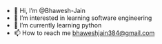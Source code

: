 - 👋 Hi, I’m @Bhawesh-Jain
- 👀 I’m interested in learning software engineering 
- 🌱 I’m currently learning python 
- 📫 How to reach me bhaweshjain384@gmail.com

<!---
Bhawesh-Jain/Bhawesh-Jain is a ✨ special ✨ repository because its `README.md` (this file) appears on your GitHub profile.
You can click the Preview link to take a look at your changes.
--->
